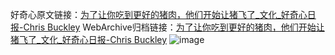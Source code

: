 好奇心原文链接：[为了让你吃到更好的猪肉，他们开始让猪飞了_文化_好奇心日报-Chris Buckley](https://www.qdaily.com/articles/9310.html)
WebArchive归档链接：[为了让你吃到更好的猪肉，他们开始让猪飞了_文化_好奇心日报-Chris Buckley](http://web.archive.org/web/20190623154043/https://www.qdaily.com/articles/9310.html)
![image](http://ww3.sinaimg.cn/large/007d5XDpgy1g3vf0f7eacj30u037f7wh)